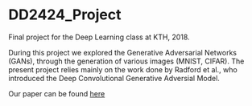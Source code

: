 # DD2424_Project

Final project for the Deep Learning class at KTH, 2018.

During this project we explored the Generative Adversarial Networks (GANs), through the generation of various images (MNIST, CIFAR). 
The present project relies mainly on the work done by  Radford et al., who introduced the Deep Convolutional Generative Adversial Model.

Our paper can be found [here](https://github.com/Pierre28/DD2424_Project/blob/master/Overview_of_Generative_Adversial_Network.pdf)
